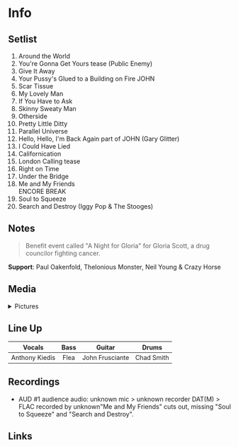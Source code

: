 # Info

## Setlist

1. Around the World
2. You're Gonna Get Yours tease (Public Enemy)
3. Give It Away
4. Your Pussy's Glued to a Building on Fire JOHN
5. Scar Tissue
6. My Lovely Man
7. If You Have to Ask
8. Skinny Sweaty Man
9. Otherside
10. Pretty Little Ditty
11. Parallel Universe
12. Hello, Hello, I'm Back Again part of JOHN (Gary Glitter)
13. I Could Have Lied
14. Californication
15. London Calling tease
16. Right on Time
17. Under the Bridge
18. Me and My Friends
<br>ENCORE BREAK
19. Soul to Squeeze
20. Search and Destroy (Iggy Pop & The Stooges)

## Notes

> Benefit event called "A Night for Gloria" for Gloria Scott, a drug councilor fighting cancer.

**Support**: Paul Oakenfold, Thelonious Monster, Neil Young & Crazy Horse

## Media 

<details>
  <summary>Pictures</summary>
  <img alt="Setlist" title="Setlist" src="20010301t.jpg" height="200" />
  <!--<img alt="Flyer" title="Flyer" src="_.jpg" height="200" />-->
</details>

## Line Up

| Vocals           | Bass          | Guitar          | Drums         |
| :-------------:  |:-------------:| --------------- |:-------------:|
| Anthony Kiedis   | Flea          | John Frusciante | Chad Smith    |

## Recordings

* AUD #1 audience audio: unknown mic > unknown recorder DAT(M) > FLAC recorded by unknown"Me and My Friends" cuts out, missing "Soul to Squeeze" and "Search and Destroy".

## Links